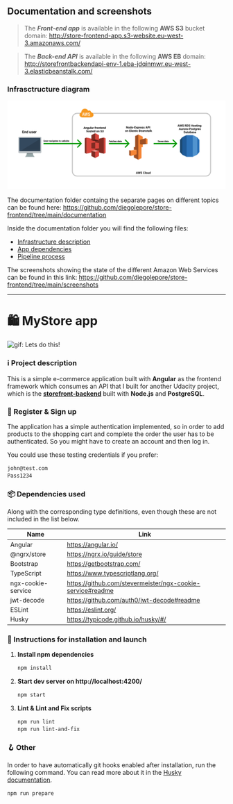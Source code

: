 ## Documentation and screenshots

> The _**Front-end app**_ is available in the following **AWS S3** bucket domain: http://store-frontend-app.s3-website.eu-west-3.amazonaws.com/

> The _**Back-end API**_ is available in the following **AWS EB** domain: http://storefrontbackendapi-env-1.eba-jdqinmwr.eu-west-3.elasticbeanstalk.com/

### Infrasctructure diagram
![Infrastructure diagram](https://raw.githubusercontent.com/diegolepore/store-frontend/main/screenshots/architecture-diagram.png)

The documentation folder containg the separate pages on different topics can be found here: https://github.com/diegolepore/store-frontend/tree/main/documentation 

Inside the documentation folder you will find the following files:

- [Infrastructure description](https://github.com/diegolepore/store-frontend/blob/main/documentation/INFRASTRUCTURE.md)
- [App dependencies](https://github.com/diegolepore/store-frontend/blob/main/documentation/APP_DEPENDENCIES.md)
- [Pipeline process](https://github.com/diegolepore/store-frontend/blob/main/documentation/PIPELINE_PROCESS.md)


The screenshots showing the state of the different Amazon Web Services can be found in this link: https://github.com/diegolepore/store-frontend/tree/main/screenshots

---

# 🛍 MyStore app

![gif: Lets do this!](https://media.giphy.com/media/11p1o3yoAQ7Sne/giphy.gif?cid=ecf05e473ltttnrh3jn1oacj2fwi6msnam44a41h9w3hxrr6&rid=giphy.gif&ct=g)
### ℹ️ Project description

This is a simple e-commerce application built with **Angular** as the frontend framework which consumes an API that I built for another Udacity project, which is the [**storefront-backend**](https://github.com/diegolepore/storefront-backend) built with **Node.js** and **PostgreSQL**.

### 🔐 Register & Sign up
The application has a simple authentication implemented, so in order to add products to the shopping cart and complete the order the user has to be authenticated. So you might have to create an account and then log in.

You could use these testing credentials if you prefer:
```sh
john@test.com
Pass1234
```

### 📦 Dependencies used 
Along with the corresponding type definitions, even though these are not included in the list below.

| Name | Link |
| ------ | ------ |
| Angular | https://angular.io/ |
| @ngrx/store | https://ngrx.io/guide/store |
| Bootstrap | https://getbootstrap.com/ |
| TypeScript | https://www.typescriptlang.org/ |
| ngx-cookie-service | https://github.com/stevermeister/ngx-cookie-service#readme |
| jwt-decode | https://github.com/auth0/jwt-decode#readme |
| ESLint | https://eslint.org/ |
| Husky | https://typicode.github.io/husky/#/ |


### 📝 Instructions for installation and launch

1. **Install npm dependencies**
    ```sh
    npm install
    ```
2. **Start dev server on http://localhost:4200/**
    ```sh
    npm start
    ```
3. **Lint & Lint and Fix scripts**
    ```sh
    npm run lint
    npm run lint-and-fix
    ```

### 🪝 Other
In order to have automatically git hooks enabled after installation, run the following command. You can read more about it in the [Husky documentation](https://typicode.github.io/husky/#/?id=install).
```sh
npm run prepare
```


